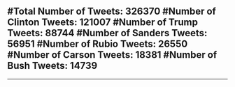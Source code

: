 #Total Number of Tweets: 326370 
#Number of Clinton Tweets: 121007
#Number of Trump Tweets: 88744
#Number of Sanders Tweets: 56951
#Number of Rubio Tweets: 26550
#Number of Carson Tweets: 18381
#Number of Bush Tweets: 14739
---
---

